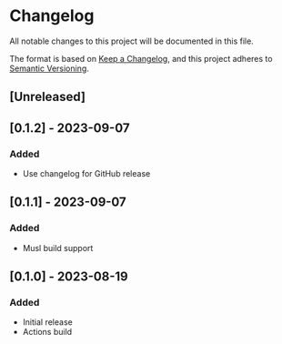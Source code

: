 # Changelog
All notable changes to this project will be documented in this file.

The format is based on [Keep a Changelog](https://keepachangelog.com/en/1.0.0/),
and this project adheres to [Semantic Versioning](https://semver.org/spec/v2.0.0.html).

## [Unreleased]

## [0.1.2] - 2023-09-07
### Added
- Use changelog for GitHub release

## [0.1.1] - 2023-09-07
### Added
- Musl build support

## [0.1.0] - 2023-08-19
### Added
- Initial release
- Actions build
